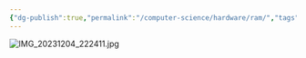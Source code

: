 ```yaml
---
{"dg-publish":true,"permalink":"/computer-science/hardware/ram/","tags":["unfinished"]}
---
```


![IMG_20231204_222411.jpg](/img/user/_Bit%20Lab%20Organisation/Images/IMG_20231204_222411.jpg)
